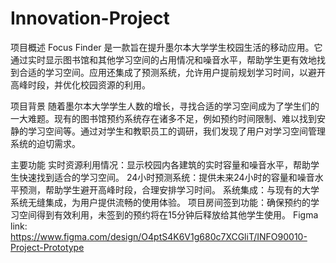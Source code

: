 # Innovation-Project
项目概述
Focus Finder 是一款旨在提升墨尔本大学学生校园生活的移动应用。它通过实时显示图书馆和其他学习空间的占用情况和噪音水平，帮助学生更有效地找到合适的学习空间。应用还集成了预测系统，允许用户提前规划学习时间，以避开高峰时段，并优化校园资源的利用。

项目背景
随着墨尔本大学学生人数的增长，寻找合适的学习空间成为了学生们的一大难题。现有的图书馆预约系统存在诸多不足，例如预约时间限制、难以找到安静的学习空间等。通过对学生和教职员工的调研，我们发现了用户对学习空间管理系统的迫切需求。

主要功能
实时资源利用情况：显示校园内各建筑的实时容量和噪音水平，帮助学生快速找到适合的学习空间。
24小时预测系统：提供未来24小时的容量和噪音水平预测，帮助学生避开高峰时段，合理安排学习时间。
系统集成：与现有的大学系统无缝集成，为用户提供流畅的使用体验。
项目房间签到功能：确保预约的学习空间得到有效利用，未签到的预约将在15分钟后释放给其他学生使用。
Figma link: https://www.figma.com/design/O4ptS4K6V1g680c7XCGliT/INFO90010-Project-Prototype
